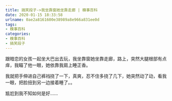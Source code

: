 ```yaml
---
title: 搞笑段子->我坐靠窗她坐靠走廊 | 糗事百科
date: 2020-01-15 18:33:58
urlname: 0ae2a8161600e38989a8e966a831ee0d
tags: 
- 糗事百科
categories:
- 糗事百科
- 搞笑段子
---
```

跟暗恋的女孩一起坐大巴出去玩，我坐靠窗她坐靠走廊，路上，突然大腿根部有点痒，我瞄了他一眼，她依靠我肩上睡正香。

我就把手伸进自己裤裆挠了一下，真爽，忍不住多挠了几下，她突然动了动，看我一眼，把脸扭到另一边接着睡了。。

尴尬到我不知如何是好……


